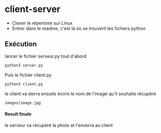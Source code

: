 # client-server

- Cloner le répertoire sur Linux
- Entrer dans le readme, c'est là où se trouvent les fichiers python



## Exécution

lancer le fichier serveur.py tout d'abord

```sh
python3 server.py
```

Puis le fichier client.py

```sh
python3 client.py
```


le client va devra ensuite écrire le nom de l'image qu'il souhaite récupéré

```sh
images/image.jpg
```

#### Result finale

le serveur va récupéré la photo et l'enverra au client
